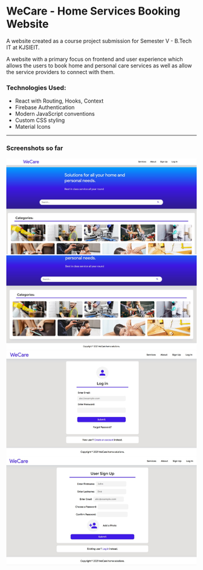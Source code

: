 # WeCare - Home Services Booking Website #

A website created as a course project submission for Semester V - B.Tech IT at KJSIEIT.  

A website with a primary focus on frontend and user experience which allows the users to book home and personal care services as well as allow the service providers to connect with them.  

### Technologies Used: ###
* React with Routing, Hooks, Context  
* Firebase Authentication  
* Modern JavaScript conventions  
* Custom CSS styling  
* Material Icons  

- - - -

### Screenshots so far ###

<img src="https://github.com/Harshit-Sonawala/we-care/blob/master/screenshots/home.jpg">  
<img src="https://github.com/Harshit-Sonawala/we-care/blob/master/screenshots/home2.jpg">  
<img src="https://github.com/Harshit-Sonawala/we-care/blob/master/screenshots/login.jpg">  
<img src="https://github.com/Harshit-Sonawala/we-care/blob/master/screenshots/signup.jpg">  
 